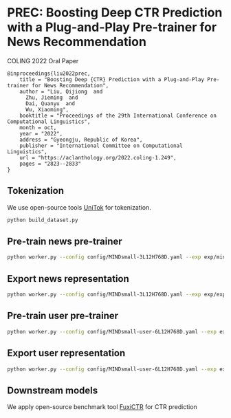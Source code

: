 # PREC: Boosting Deep CTR Prediction with a Plug-and-Play Pre-trainer for News Recommendation

COLING 2022 Oral Paper

```
@inproceedings{liu2022prec,
    title = "Boosting Deep {CTR} Prediction with a Plug-and-Play Pre-trainer for News Recommendation",
    author = "Liu, Qijiong  and
      Zhu, Jieming  and
      Dai, Quanyu  and
      Wu, Xiaoming",
    booktitle = "Proceedings of the 29th International Conference on Computational Linguistics",
    month = oct,
    year = "2022",
    address = "Gyeongju, Republic of Korea",
    publisher = "International Committee on Computational Linguistics",
    url = "https://aclanthology.org/2022.coling-1.249",
    pages = "2823--2833"
}
```

## Tokenization

We use open-source tools [UniTok](https://github.com/Jyonn/UnifiedTokenizer) for tokenization.

```bash
python build_dataset.py
```

## Pre-train news pre-trainer

```bash
python worker.py --config config/MINDsmall-3L12H768D.yaml --exp exp/mind-news.yaml
```

## Export news representation

```bash
python worker.py --config config/MINDsmall-3L12H768D.yaml --exp exp/export-news.yaml
```

## Pre-train user pre-trainer

```bash
python worker.py --config config/MINDsmall-user-6L12H768D.yaml --exp exp/mind-user.yaml
```

## Export user representation

```bash
python worker.py --config config/MINDsmall-user-6L12H768D.yaml --exp exp/export-user.yaml
```

## Downstream models

We apply open-source benchmark tool [FuxiCTR](https://github.com/xue-pai/FuxiCTR) for CTR prediction
